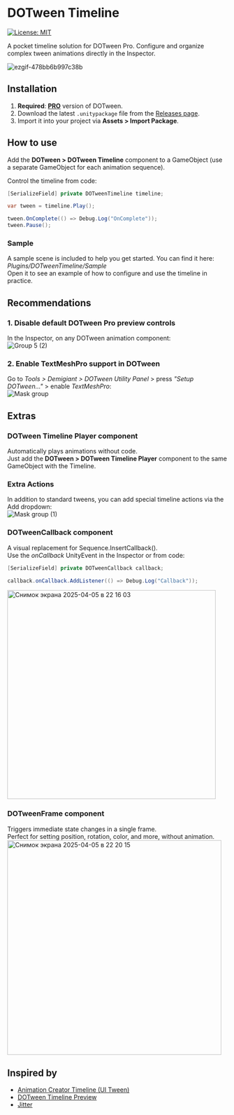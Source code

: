 # DOTween Timeline
[![License: MIT](https://img.shields.io/badge/License-MIT-brightgreen.svg)](LICENSE)

A pocket timeline solution for DOTween Pro. Configure and organize complex tween animations directly in the Inspector.

![ezgif-478bb6b997c38b](https://github.com/user-attachments/assets/1cc3d251-d4a8-476a-9dc5-0b43ebe395d4)

## Installation
1. **Required**: [**PRO**](https://dotween.demigiant.com/pro.php) version of DOTween.
2. Download the latest ```.unitypackage``` file from the [Releases page](https://github.com/medvejut/dotween-timeline/releases).
3. Import it into your project via **Assets > Import Package**.

## How to use
Add the **DOTween > DOTween Timeline** component to a GameObject (use a separate GameObject for each animation sequence).

Control the timeline from code:

```c#
[SerializeField] private DOTweenTimeline timeline;

var tween = timeline.Play();

tween.OnComplete(() => Debug.Log("OnComplete"));
tween.Pause();
```

### Sample
A sample scene is included to help you get started. You can find it here: _Plugins/DOTweenTimeline/Sample_\
Open it to see an example of how to configure and use the timeline in practice.

## Recommendations

### 1. Disable default DOTween Pro preview controls
In the Inspector, on any DOTween animation component:\
![Group 5 (2)](https://github.com/user-attachments/assets/e8e3c39e-a1b0-4d4a-bd2d-de2af567eca7)

### 2. Enable TextMeshPro support in DOTween
Go to _Tools > Demigiant > DOTween Utility Panel_ > press _"Setup DOTween..."_ > enable _TextMeshPro_:\
![Mask group](https://github.com/user-attachments/assets/1674e9e9-ac6c-4b73-a278-37a548806a23)

## Extras
### DOTween Timeline Player component
Automatically plays animations without code.\
Just add the **DOTween > DOTween Timeline Player** component to the same GameObject with the Timeline.

### Extra Actions
In addition to standard tweens, you can add special timeline actions via the Add dropdown:\
![Mask group (1)](https://github.com/user-attachments/assets/dc48d249-56f2-41cb-8259-b6aa8db3e46e)

### DOTweenCallback component
A visual replacement for Sequence.InsertCallback().\
Use the _onCallback_ UnityEvent in the Inspector or from code:
```c#
[SerializeField] private DOTweenCallback callback;

callback.onCallback.AddListener(() => Debug.Log("Callback"));
```
<img width="477" alt="Снимок экрана 2025-04-05 в 22 16 03" src="https://github.com/user-attachments/assets/746fca7e-1d70-4127-ba92-330c0f7470e6" />

### DOTweenFrame component
Triggers immediate state changes in a single frame.\
Perfect for setting position, rotation, color, and more, without animation.\
<img width="490" alt="Снимок экрана 2025-04-05 в 22 20 15" src="https://github.com/user-attachments/assets/df9226e8-dc83-419b-b1ca-daaf6b70811a" />

## Inspired by
- [Animation Creator Timeline (UI Tween)](https://assetstore.unity.com/packages/tools/animation/animation-creator-timeline-ui-tween-186589)
- [DOTween Timeline Preview](https://www.youtube.com/watch?v=hrX0xZ3JCXU)
- [Jitter](https://jitter.video/)
